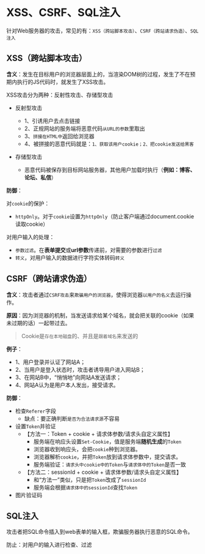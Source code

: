 # XSS、CSRF、SQL注入
针对Web服务器的攻击，常见的有：`XSS（跨站脚本攻击）`、`CSRF（跨站请求伪造）`、`SQL注入`

## XSS（跨站脚本攻击）
**含义**：发生在目标用户的浏览器层面上的，当渲染DOM树的过程，发生了不在预期内执行的JS代码时，就发生了XSS攻击。

XSS攻击分为两种：反射性攻击、存储型攻击

- 反射型攻击
    - 1、引诱用户去点击链接
    - 2、正规网站的服务端将恶意代码`从URL的参数`里取出
    - 3、`拼接在HTML中`返回给浏览器
    - 4、被拼接的恶意代码就是：`1、获取该用户cookie；2、把cookie发送给黑客`

- 存储型攻击
    - 恶意代码被保存到目标网站服务器，其他用户加载时执行（**例如：博客、论坛、私信**）

**防御**：

对`cookie`的保护：
 - `httpOnly`。对于`cookie`设置为`httpOnly`（防止客户端通过document.cookie读取cookie）

对用户输入的处理：
 - `参数过滤`。在**表单提交**或**url参数**传递前，对需要的参数进行`过滤`
 - `转义`，对用户输入的数据进行字符实体转码`转义`

## CSRF（跨站请求伪造）
**含义**：攻击者通过`CSRF攻击`来`欺骗用户的浏览器`，使得浏览器`以用户的名义`去运行操作。

**原因**：因为浏览器的机制，当发送请求给某个域名，就会把关联的cookie（如果未过期的话）一起带过去。

> Cookie是`存在本地磁盘`的、并且是`跟着域名`来发送的

**例子**：
 - 1、用户登录并认证了网站A；
 - 2、当用户是登入状态时，攻击者诱导用户进入网站B；
 - 3、在网站B中，“悄悄地”向网站A发送请求；
 - 4、网站A认为是用户本人发出，接受请求。

**防御**：
 - 检查`Referer`字段
    - 缺点：要正确判断`是否为合法请求源`不容易
 - 设置`Token`并验证
    - 【方法一：Token + cookie + 请求体参数/请求头自定义属性】
        - 服务端在响应头设置`Set-Cookie`，值是服务端**随机生成**的`Token`
        - 浏览器收到响应头，会把`cookie`种到浏览器。
        - 浏览器解析`cookie`，并把`Token`放到请求体参数中，提交请求。
        - 服务端验证：`请求头中cookie中的Token`与`请求体中的Token`是否一致
    - 【方法二：sessionId + cookie + 请求体参数/请求头自定义属性】
        - 和“方法一”类似，只是把`Token`改成了`sessionId`
        - 服务端会根据`请求体中的sessionId`查找`Token`
 - 图片验证码

## SQL注入
攻击者把SQL命令插入到web表单的输入框，欺骗服务器执行恶意的SQL命令。

防止：对用户的输入进行检查、过滤
